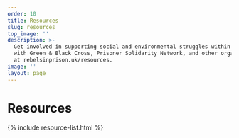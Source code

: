 ```yaml
---
order: 10
title: Resources
slug: resources
top_image: ''
description: >-
  Get involved in supporting social and environmental struggles within the UK
  with Green & Black Cross, Prisoner Solidarity Network, and other organizations
  at rebelsinprison.uk/resources.
image: ''
layout: page
---
```


# Resources

{% include resource-list.html %}
